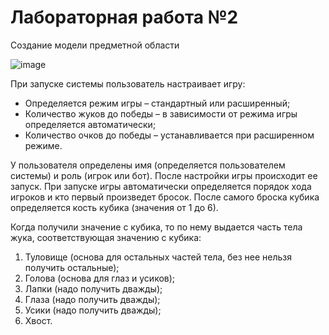 # Лабораторная работа №2
Создание модели предметной области

![image](https://github.com/BREUCHT27/rtippo/assets/119112204/b441472d-5f75-4cc4-9ed3-587bd61d053b)



При запуске системы пользователь настраивает игру:

* Определяется режим игры – стандартный или расширенный;
* Количество жуков до победы – в зависимости от режима игры определяется автоматически;
* Количество очков до победы – устанавливается при расширенном режиме.

У пользователя определены имя (определяется пользователем системы) и роль (игрок или бот).
После настройки игры происходит ее запуск. При запуске игры автоматически определяется порядок хода игроков и кто первый произведет бросок. После самого броска кубика определяется кость кубика (значения от 1 до 6). 

Когда получили значение с кубика, то по нему выдается часть тела жука, соответствующая значению с кубика:

1. Туловище (основа для остальных частей тела, без нее нельзя получить остальные);
2. Голова (основа для глаз и усиков);
3. Лапки (надо получить дважды);
4. Глаза (надо получить дважды);
5. Усики (надо получить дважды);
6. Хвост.
